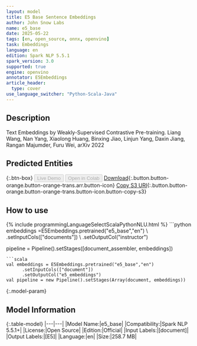 ```yaml
---
layout: model
title: E5 Base Sentence Embeddings
author: John Snow Labs
name: e5_base
date: 2025-05-22
tags: [en, open_source, onnx, openvino]
task: Embeddings
language: en
edition: Spark NLP 5.5.1
spark_version: 3.0
supported: true
engine: openvino
annotator: E5Embeddings
article_header:
  type: cover
use_language_switcher: "Python-Scala-Java"
---
```


## Description

Text Embeddings by Weakly-Supervised Contrastive Pre-training. Liang Wang, Nan Yang, Xiaolong Huang, Binxing Jiao, Linjun Yang, Daxin Jiang, Rangan Majumder, Furu Wei, arXiv 2022

## Predicted Entities



{:.btn-box}
<button class="button button-orange" disabled>Live Demo</button>
<button class="button button-orange" disabled>Open in Colab</button>
[Download](https://s3.amazonaws.com/auxdata.johnsnowlabs.com/public/models/e5_base_en_5.5.1_3.0_1747918006244.zip){:.button.button-orange.button-orange-trans.arr.button-icon}
[Copy S3 URI](s3://auxdata.johnsnowlabs.com/public/models/e5_base_en_5.5.1_3.0_1747918006244.zip){:.button.button-orange.button-orange-trans.button-icon.button-copy-s3}

## How to use



<div class="tabs-box" markdown="1">
{% include programmingLanguageSelectScalaPythonNLU.html %}
```python
embeddings =E5Embeddings.pretrained("e5_base","en") \
            .setInputCols(["documents"]) \
            .setOutputCol("instructor")

pipeline = Pipeline().setStages([document_assembler, embeddings])
```
```scala
val embeddings = E5Embeddings.pretrained("e5_base","en")
      .setInputCols(["document"])
      .setOutputCol("e5_embeddings")
val pipeline = new Pipeline().setStages(Array(document, embeddings))
```
</div>

{:.model-param}
## Model Information

{:.table-model}
|---|---|
|Model Name:|e5_base|
|Compatibility:|Spark NLP 5.5.1+|
|License:|Open Source|
|Edition:|Official|
|Input Labels:|[document]|
|Output Labels:|[E5]|
|Language:|en|
|Size:|258.7 MB|